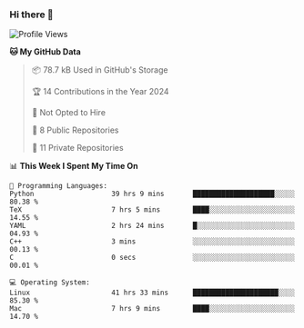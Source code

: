 ### Hi there 👋

<!--
**huayuan4396/huayuan4396** is a ✨ _special_ ✨ repository because its `README.md` (this file) appears on your GitHub profile.

Here are some ideas to get you started:

- 🔭 I’m currently working on ...
- 🌱 I’m currently learning ...
- 👯 I’m looking to collaborate on ...
- 🤔 I’m looking for help with ...
- 💬 Ask me about ...
- 📫 How to reach me: ...
- 😄 Pronouns: ...
- ⚡ Fun fact: ...
-->

<!--START_SECTION:waka-->
![Profile Views](http://img.shields.io/badge/Profile%20Views-0-blue)

**🐱 My GitHub Data** 

> 📦 78.7 kB Used in GitHub's Storage 
 > 
> 🏆 14 Contributions in the Year 2024
 > 
> 🚫 Not Opted to Hire
 > 
> 📜 8 Public Repositories 
 > 
> 🔑 11 Private Repositories 
 > 
📊 **This Week I Spent My Time On** 

```text
💬 Programming Languages: 
Python                   39 hrs 9 mins       ████████████████████░░░░░   80.38 % 
TeX                      7 hrs 5 mins        ████░░░░░░░░░░░░░░░░░░░░░   14.55 % 
YAML                     2 hrs 24 mins       █░░░░░░░░░░░░░░░░░░░░░░░░   04.93 % 
C++                      3 mins              ░░░░░░░░░░░░░░░░░░░░░░░░░   00.13 % 
C                        0 secs              ░░░░░░░░░░░░░░░░░░░░░░░░░   00.01 % 

💻 Operating System: 
Linux                    41 hrs 33 mins      █████████████████████░░░░   85.30 % 
Mac                      7 hrs 9 mins        ████░░░░░░░░░░░░░░░░░░░░░   14.70 % 
```


<!--END_SECTION:waka-->
